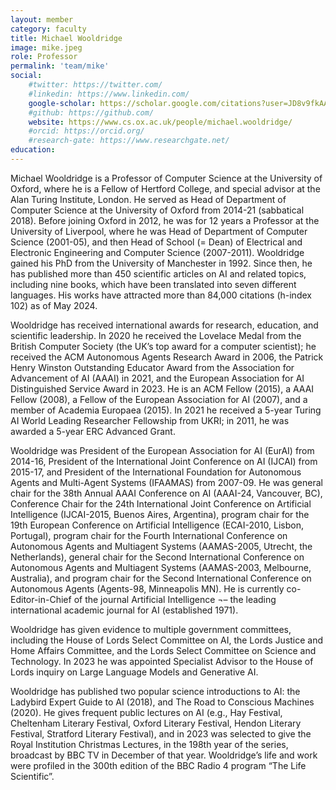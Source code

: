 ```yaml
---
layout: member
category: faculty
title: Michael Wooldridge
image: mike.jpeg
role: Professor
permalink: 'team/mike'
social:
    #twitter: https://twitter.com/
    #linkedin: https://www.linkedin.com/
    google-scholar: https://scholar.google.com/citations?user=JD8v9fkAAAAJ&hl=en
    #github: https://github.com/
    website: https://www.cs.ox.ac.uk/people/michael.wooldridge/
    #orcid: https://orcid.org/
    #research-gate: https://www.researchgate.net/
education:
---
```


Michael Wooldridge is a Professor of Computer Science at the University of Oxford, where he is a Fellow of Hertford College, and special advisor at the Alan Turing Institute, London. He served as Head of Department of Computer Science at the University of Oxford from 2014-21 (sabbatical 2018). Before joining Oxford in 2012, he was for 12 years a Professor at the University of Liverpool, where he was Head of Department of Computer Science (2001-05), and then Head of School (= Dean) of Electrical and Electronic Engineering and Computer Science (2007-2011). Wooldridge gained his PhD from the University of Manchester in 1992. Since then, he has published more than 450 scientific articles on AI and related topics, including nine books, which have been translated into seven different languages. His works have attracted more than 84,000 citations (h-index 102) as of May 2024.

Wooldridge has received international awards for research, education, and scientific leadership. In 2020 he received the Lovelace Medal from the British Computer Society (the UK’s top award for a computer scientist); he received the ACM Autonomous Agents Research Award in 2006, the Patrick Henry Winston Outstanding Educator Award from the Association for Advancement of AI (AAAI) in 2021, and the European Association for AI Distinguished Service Award in 2023. He is an ACM Fellow (2015), a AAAI Fellow (2008), a Fellow of the European Association for AI (2007), and a member of Academia Europaea (2015). In 2021 he received a 5-year Turing AI World Leading Researcher Fellowship from UKRI; in 2011, he was awarded a 5-year ERC Advanced Grant. 

Wooldridge was President of the European Association for AI (EurAI) from 2014-16, President of the International Joint Conference on AI (IJCAI) from 2015-17, and President of the International Foundation for Autonomous Agents and Multi-Agent Systems (IFAAMAS) from 2007-09. He was general chair for the 38th Annual AAAI Conference on AI (AAAI-24, Vancouver, BC), Conference Chair for the 24th International Joint Conference on Artificial Intelligence (IJCAI-2015, Buenos Aires, Argentina), program chair for the 19th European Conference on Artificial Intelligence (ECAI-2010, Lisbon, Portugal), program chair for the  Fourth International Conference on Autonomous Agents and Multiagent Systems (AAMAS-2005, Utrecht, the Netherlands), general chair for the Second International Conference on Autonomous Agents and Multiagent Systems (AAMAS-2003, Melbourne, Australia), and program chair for the Second International Conference on Autonomous Agents (Agents-98, Minneapolis MN). He is currently co-Editor-in-Chief of the journal Artificial Intelligence ¬– the leading international academic journal for AI (established 1971).

Wooldridge has given evidence to multiple government committees, including the House of Lords Select Committee on AI, the Lords Justice and Home Affairs Committee, and the Lords Select Committee on Science and Technology. In 2023 he was appointed Specialist Advisor to the House of Lords inquiry on Large Language Models and Generative AI. 

Wooldridge has published two popular science introductions to AI: the Ladybird Expert Guide to AI (2018), and The Road to Conscious Machines (2020). He gives frequent public lectures on AI (e.g., Hay Festival, Cheltenham Literary Festival, Oxford Literary Festival, Hendon Literary Festival, Stratford Literary Festival), and in 2023 was selected to give the Royal Institution Christmas Lectures, in the 198th year of the series, broadcast by BBC TV in December of that year. Wooldridge’s life and work were profiled in the 300th edition of the BBC Radio 4 program “The Life Scientific”.
